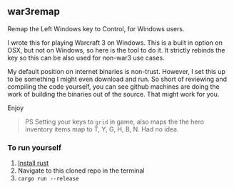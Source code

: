 ## war3remap

Remap the Left Windows key to Control, for Windows users.

I wrote this for playing Warcraft 3 on Windows. This is a built in option on OSX, but not on Windows, so here is the tool to do it. It strictly rebinds the key so this can be also used for non-war3 use cases.

My default position on internet binaries is non-trust. However, I set this up to be something I might even download and run. So short of reviewing and compiling the code yourself, you can see github machines are doing the work of building the binaries out of the source. That might work for you.

Enjoy

> PS Setting your keys to `grid` in game, also maps the the hero inventory items map to T, Y, G, H, B, N. Had no idea.

### To run yourself

1. [Install rust](https://learn.microsoft.com/en-us/windows/dev-environment/rust/setup)
1. Navigate to this cloned repo in the terminal
1. `cargo run --release`
